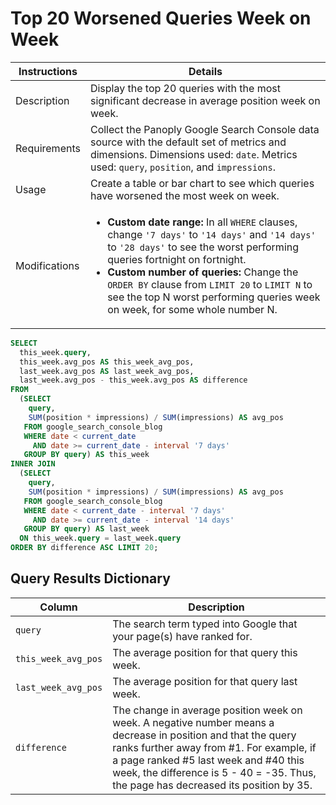 # Top 20 Worsened Queries Week on Week

Instructions | Details
---|---
Description | Display the top 20 queries with the most significant decrease in average position week on week.
Requirements | Collect the Panoply Google Search Console data source with the default set of metrics and dimensions. Dimensions used: `date`. Metrics used: `query`, `position`, and `impressions`.
Usage | Create a table or bar chart to see which queries have worsened the most week on week.
Modifications | <ul><li><b>Custom date range:</b> In all `WHERE` clauses, change `'7 days'` to `'14 days'` and `'14 days'` to `'28 days'` to see the worst performing queries fortnight on fortnight.</li> <li><b>Custom number of queries: </b> Change the `ORDER BY` clause from `LIMIT 20` to `LIMIT N` to see the top N worst performing queries week on week, for some whole number N.</li></ul>

```sql
SELECT 
  this_week.query,
  this_week.avg_pos AS this_week_avg_pos,
  last_week.avg_pos AS last_week_avg_pos,
  last_week.avg_pos - this_week.avg_pos AS difference
FROM
  (SELECT 
    query,
    SUM(position * impressions) / SUM(impressions) AS avg_pos
   FROM google_search_console_blog 
   WHERE date < current_date
     AND date >= current_date - interval '7 days'
   GROUP BY query) AS this_week
INNER JOIN
  (SELECT 
    query,
    SUM(position * impressions) / SUM(impressions) AS avg_pos
   FROM google_search_console_blog 
   WHERE date < current_date - interval '7 days' 
     AND date >= current_date - interval '14 days'
   GROUP BY query) AS last_week
  ON this_week.query = last_week.query
ORDER BY difference ASC LIMIT 20;
```

## Query Results Dictionary
Column | Description
---|---
`query`| The search term typed into Google that your page(s) have ranked for.
`this_week_avg_pos`| The average position for that query this week.
`last_week_avg_pos`| The average position for that query last week.
`difference`| The change in average position week on week. A negative number means a decrease in position and that the query ranks further away from #1. For example, if a page ranked #5 last week and #40 this week, the difference is 5 - 40 = -35. Thus, the page has decreased its position by 35.
